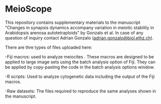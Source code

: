 # MeioScope

This repository contains supplementary materials to the manuscript "Changes in synapsis dynamics accompany variation in meiotic stability in Arabidopsis arenosa autotetraploids" by Gonzalo et al. In case of any question of inquiry contact Adrian Gonzalo (adrian.gonzalo@biol.ethz.ch).

There are thre types of files uploaded here:

-Fiji macros: used to analyze meiocites . These macros are designed to be applied to large image sets using the batch analysis option of Fiji. They can be applied by copy-pasting the code in the batch analysis options window.

-R scripts: Used to analyze cytogenetic data including the output of the Fiji macros.

-Raw datasets: The files required to reproduce the same analyses shown in the manuscript.
